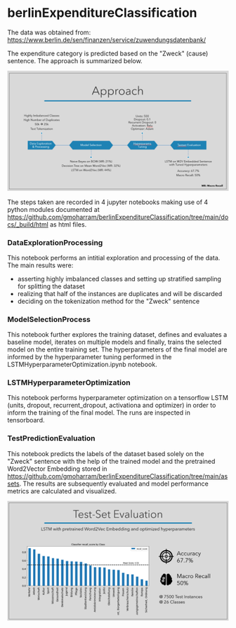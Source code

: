 # berlinExpenditureClassification

The data was obtained from:
https://www.berlin.de/sen/finanzen/service/zuwendungsdatenbank/

The expenditure category is predicted based on the "Zweck" (cause) sentence.
The approach is summarized below.

<p align="center">
  <img src="https://github.com/gmoharram/berlinExpenditureClassification/blob/main/assets/img/approach.png" />
</p>

The steps taken are recorded in 4 jupyter notebooks making use of 4 python modules documented at https://github.com/gmoharram/berlinExpenditureClassification/tree/main/docs/_build/html as html files.

### DataExplorationProcessing

This notebook performs an intitial exploration and processing of the data.
The main results were:
- asserting highly imbalanced classes and setting up stratified sampling for splitting the dataset
- realizing that half of the instances are duplicates and will be discarded
- deciding on the tokenization method for the "Zweck" sentence

### ModelSelectionProcess

This notebook further explores the training dataset, defines and evaluates a baseline model, iterates on multiple models and finally, trains the selected model on the entire training set. The hyperparameters of the final model are informed by the hyperparameter tuning performed in the LSTMHyperparameterOptimization.ipynb notebook.

### LSTMHyperparameterOptimization

This notebook performs hyperparameter optimization on a tensorflow LSTM (units, dropout, recurrent_dropout, activationa and optimizer) in order to inform the training of the final model. The runs are inspected in tensorboard.

### TestPredictionEvaluation

This notebook predicts the labels of the dataset based solely on the "Zweck" sentence with the help of the trained model and the pretrained Word2Vector Embedding stored in https://github.com/gmoharram/berlinExpenditureClassification/tree/main/assets.
The results are subsequently evaluated and model performance metrics are calculated and visualized.

<p align="center">
  <img src="https://github.com/gmoharram/berlinExpenditureClassification/blob/main/assets/img/testEvaluation.png" />
</p>







